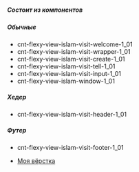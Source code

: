 ##### Состоит из компонентов

##### Обычные

- cnt-flexy-view-islam-visit-welcome-1_01
- cnt-flexy-view-islam-visit-wrapper-1_01
- cnt-flexy-view-islam-visit-create-1_01
- cnt-flexy-view-islam-visit-tell-1_01
- cnt-flexy-view-islam-visit-input-1_01
- cnt-flexy-view-islam-window-1_01

##### Хедер

- cnt-flexy-view-islam-visit-header-1_01


##### Футер

- cnt-flexy-view-islam-visit-footer-1_01


-  [Моя вёрстка](https://Muzagov/Visit/)

